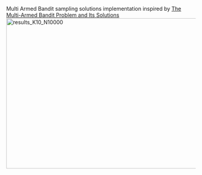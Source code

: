 Multi Armed Bandit sampling solutions implementation inspired by [The Multi-Armed Bandit Problem and Its Solutions](https://lilianweng.github.io/posts/2018-01-23-multi-armed-bandit/#references)
<img width="1400" height="400" alt="results_K10_N10000" src="https://github.com/user-attachments/assets/215298a5-2115-4fa8-9691-f010142b6bfc" />
